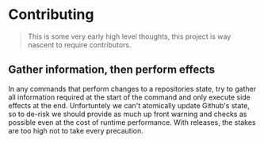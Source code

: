 # Contributing

> This is some very early high level thoughts, this project is way nascent to require contributors.

## Gather information, then perform effects

In any commands that perform changes to a repositories state, try to gather all information required at the start of the command and only execute side effects at the end.  Unfortuntely we can't atomically update Github's state, so to de-risk we should provide as much up front warning and checks as possible even at the cost of runtime performance.  With releases, the stakes are too high not to take every precaution.